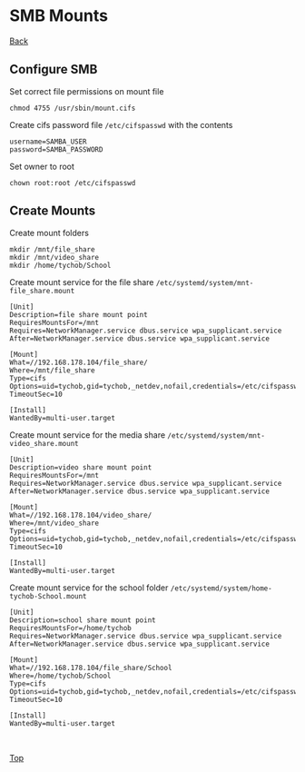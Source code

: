 # SMB Mounts

[Back](./README.md)

## Configure SMB

Set correct file permissions on mount file

```(shell)
chmod 4755 /usr/sbin/mount.cifs
```

Create cifs password file ```/etc/cifspasswd``` with the contents

```(shell)
username=SAMBA_USER
password=SAMBA_PASSWORD
```

Set owner to root

```(shell)
chown root:root /etc/cifspasswd
```

## Create Mounts

Create mount folders

```(shell)
mkdir /mnt/file_share
mkdir /mnt/video_share
mkdir /home/tychob/School
```

Create mount service for the file share ```/etc/systemd/system/mnt-file_share.mount```

```(shell)
[Unit]
Description=file share mount point
RequiresMountsFor=/mnt
Requires=NetworkManager.service dbus.service wpa_supplicant.service
After=NetworkManager.service dbus.service wpa_supplicant.service

[Mount]
What=//192.168.178.104/file_share/
Where=/mnt/file_share
Type=cifs
Options=uid=tychob,gid=tychob,_netdev,nofail,credentials=/etc/cifspasswd
TimeoutSec=10

[Install]
WantedBy=multi-user.target
```

Create mount service for the media share ```/etc/systemd/system/mnt-video_share.mount```

```(shell)
[Unit]
Description=video share mount point
RequiresMountsFor=/mnt
Requires=NetworkManager.service dbus.service wpa_supplicant.service
After=NetworkManager.service dbus.service wpa_supplicant.service

[Mount]
What=//192.168.178.104/video_share/
Where=/mnt/video_share
Type=cifs
Options=uid=tychob,gid=tychob,_netdev,nofail,credentials=/etc/cifspasswd
TimeoutSec=10

[Install]
WantedBy=multi-user.target
```

Create mount service for the school folder ```/etc/systemd/system/home-tychob-School.mount```

```(shell)
[Unit]
Description=school share mount point
RequiresMountsFor=/home/tychob
Requires=NetworkManager.service dbus.service wpa_supplicant.service
After=NetworkManager.service dbus.service wpa_supplicant.service

[Mount]
What=//192.168.178.104/file_share/School
Where=/home/tychob/School
Type=cifs
Options=uid=tychob,gid=tychob,_netdev,nofail,credentials=/etc/cifspasswd
TimeoutSec=10

[Install]
WantedBy=multi-user.target
```

</br>

[Top](#smb-mounts)

